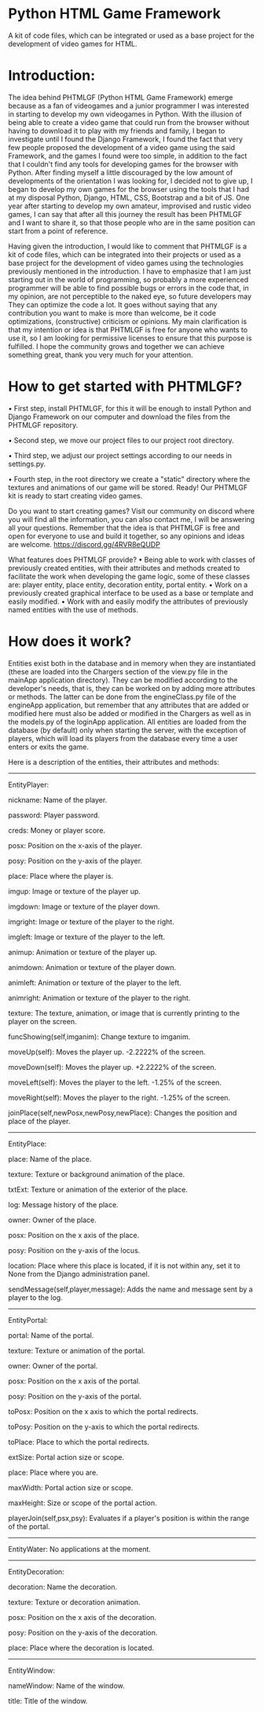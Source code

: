 # Python HTML Game Framework
A kit of code files, which can be integrated  or used as a base project for the development of video games for HTML.

# Introduction:
The idea behind PHTMLGF (Python HTML Game Framework) emerge because as a fan of videogames and a junior programmer I was interested in starting to develop my own videogames in Python. With the illusion of being able to create a video game that could run from the browser without having to download it to play with my friends and family, I began to investigate until I found the Django Framework, I found the fact that very few people proposed the development of a video game using the said Framework, and the games I found were too simple, in addition to the fact that I couldn't find any tools for developing games for the browser with Python. After finding myself a little discouraged by the low amount of developments of the orientation I was looking for, I decided not to give up, I began to develop my own games for the browser using the tools that I had at my disposal Python, Django, HTML, CSS, Bootstrap and a bit of JS. One year after starting to develop my own amateur, improvised and rustic video games, I can say that after all this journey the result has been PHTMLGF and I want to share it, so that those people who are in the same position can start from a point of reference.

Having given the introduction, I would like to comment that PHTMLGF is a kit of code files, which can be integrated into their projects or used as a base project for the development of video games using the technologies previously mentioned in the introduction. I have to emphasize that I am just starting out in the world of programming, so probably a more experienced programmer will be able to find possible bugs or errors in the code that, in my opinion, are not perceptible to the naked eye, so future developers may They can optimize the code a lot. It goes without saying that any contribution you want to make is more than welcome, be it code optimizations, (constructive) criticism or opinions.
My main clarification is that my intention or idea is that PHTMLGF is free for anyone who wants to use it, so I am looking for permissive licenses to ensure that this purpose is fulfilled.
I hope the community grows and together we can achieve something great, thank you very much for your attention.

# How to get started with PHTMLGF?

• First step, install PHTMLGF, for this it will be enough to install Python and Django Framework on our computer and download the files from the PHTMLGF repository.

• Second step, we move our project files to our project root directory.

• Third step, we adjust our project settings according to our needs in settings.py.

• Fourth step, in the root directory we create a "static" directory where the textures and animations of our game will be stored.
Ready! Our PHTMLGF kit is ready to start creating video games.

Do you want to start creating games?
Visit our community on discord where you will find all the information, you can also contact me, I will be answering all your questions. Remember that the idea is that PHTMLGF is free and open for everyone to use and build it together, so any opinions and ideas are welcome. https://discord.gg/4RVR8eQUDP

What features does PHTMLGF provide?
• Being able to work with classes of previously created entities, with their attributes and methods created to facilitate the work when developing the game logic, some of these classes are: player entity, place entity, decoration entity, portal entity.
• Work on a previously created graphical interface to be used as a base or template and easily modified.
• Work with and easily modify the attributes of previously named entities with the use of methods.

# How does it work?
Entities exist both in the database and in memory when they are instantiated (these are loaded into the Chargers section of the view.py file in the mainApp application directory). They can be modified according to the developer's needs, that is, they can be worked on by adding more attributes or methods. The latter can be done from the engineClass.py file of the engineApp application, but remember that any attributes that are added or modified here must also be added or modified in the Chargers as well as in the models.py of the loginApp application.
All entities are loaded from the database (by default) only when starting the server, with the exception of players, which will load its players from the database every time a user enters or exits the game.


Here is a description of the entities, their attributes and methods:

-----------------------------------------------------------------------------------------------------------------------------

EntityPlayer:

nickname: Name of the player.

password: Player password.

creds: Money or player score.

posx: Position on the x-axis of the player.

posy: Position on the y-axis of the player.

place: Place where the player is.

imgup: Image or texture of the player up.

imgdown: Image or texture of the player down.

imgright: Image or texture of the player to the right.

imgleft: Image or texture of the player to the left.

animup: Animation or texture of the player up.

animdown: Animation or texture of the player down.

animleft: Animation or texture of the player to the left.

animright: Animation or texture of the player to the right.

texture: The texture, animation, or image that is currently printing to the player on the screen.

funcShowing(self,imganim): Change texture to imganim.

moveUp(self): Moves the player up. -2.2222% of the screen.

moveDown(self): Moves the player up. +2.2222% of the screen.

moveLeft(self): Moves the player to the left. -1.25% of the screen.

moveRight(self): Moves the player to the right. -1.25% of the screen.

joinPlace(self,newPosx,newPosy,newPlace): Changes the position and place of the player.

-----------------------------------------------------------------------------------------------------------------------------

EntityPlace:

place: Name of the place.

texture: Texture or background animation of the place.

txtExt: Texture or animation of the exterior of the place.

log: Message history of the place.

owner: Owner of the place.

posx: Position on the x axis of the place.

posy: Position on the y-axis of the locus.

location: Place where this place is located, if it is not within any, set it to None from the Django administration panel.

sendMessage(self,player,message): Adds the name and message sent by a player to the log.

-----------------------------------------------------------------------------------------------------------------------------

EntityPortal:

portal: Name of the portal.

texture: Texture or animation of the portal.

owner: Owner of the portal.

posx: Position on the x axis of the portal.

posy: Position on the y-axis of the portal.

toPosx: Position on the x axis to which the portal redirects.

toPosy: Position on the y-axis to which the portal redirects.

toPlace: Place to which the portal redirects.

extSize: Portal action size or scope.

place: Place where you are.

maxWidth: Portal action size or scope.

maxHeight: Size or scope of the portal action.

playerJoin(self,psx,psy): Evaluates if a player's position is within the range of the portal.

-----------------------------------------------------------------------------------------------------------------------------

EntityWater: No applications at the moment.

-----------------------------------------------------------------------------------------------------------------------------

EntityDecoration:

decoration: Name the decoration.

texture: Texture or decoration animation.

posx: Position on the x axis of the decoration.

posy: Position on the y-axis of the decoration.

place: Place where the decoration is located.

-----------------------------------------------------------------------------------------------------------------------------
EntityWindow:

nameWindow: Name of the window.

title: Title of the window.
